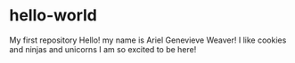 # hello-world
My first repository
Hello! my name is Ariel Genevieve Weaver! I like cookies and ninjas and unicorns I am so excited to be here!
